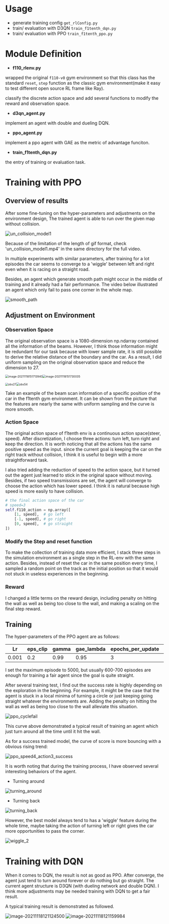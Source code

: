# Usage

- generate training config `get_rlConfig.py`
- train/ evaluation with D3QN  `train_f1tenth_dqn.py`
- train/ evaluation with PPO `train_f1tenth_ppo.py`

# Module Definition

- **f110_rlenv.py**

wrapped the original `f110-v0` gym environment so that this class has the standard `reset`, `step` function as the classic gym environment(make it easy to test different open source RL frame like Ray). 

classify the discrete action space and add several functions to modify the reward and observation space.

- **d3qn_agent.py**

implement an agent with double and dueling DQN.

- **ppo_agent.py**

implement a ppo agent with GAE as the metric of advantage funciton. 

- **train_f1tenth_dqn.py**

the entry of training or evaluation task.



# Training with PPO

## Overview of results

After some fine-tuning on the hyper-parameters and adjustments on the environment design,  The trained agent is able to run over the given map without collision. 

<img src=".\examples\RL_example\result\others\un_collision_model1.gif" alt="un_collision_model1"  />

Because of the limitation of the length of gif format, check 'un_collision_model1.mp4' in the same directory for the full video.

In multiple experiments with similar parameters, after training for a lot episodes the car seems to converge to a 'wiggle' between left and right even when it is racing on a straight road.

Besides, an agent which generate smooth path might occur in the middle of training and it already had a fair performance. The video below illustrated an agent which only fail to pass one corner in the whole map. 

<img src=".\examples\RL_example\result\others\smooth_path.gif" alt="smooth_path"  />



## Adjustment on Environment

### Observation Space

The original observation space is a 1080-dimension np.ndarray contained all the information of the beams. However, I think those information might be redundant for our task because with lower sample rate, it is still possible to derive the relative distance of the boundary and the car. As a result, I did uniform sampling on the original observation space and reduce the dimension to 27.

<img src=".\examples\RL_example\result\ddqn\image\obs108" alt="image-20211118151713940" style="zoom:63%;" /><img src=".\examples\RL_example\result\ddqn\image\obs1080" alt="image-20211118151730035" style="zoom:63%;" />

<img src=".\examples\RL_example\result\others\obs27.PNG" alt="obs27" style="zoom:61%;" /><img src=".\examples\RL_example\result\others\obs54.PNG" alt="obs54" style="zoom: 63%;" />

Take an example of the beam scan information of a specific position of the car in the f1tenth gym environment. It can be shown from the picture that the features are nearly the same with uniform sampling and the curve is more smooth.



### Action Space

The original action space of f1tenth env is a continuous action space(steer, speed). After discretization, I choose three actions: turn left, turn right and keep the direction. It is worth noticing that all the actions has the same positive speed as the input. since the current goal is keeping the car on the right track without collision, I think it is useful to begin with a more straightforward task.

I also tried adding the reduction of speed to the action space, but it turned out the agent just learned to stick in the original space without moving. Besides, if  two speed transmissions are set, the agent will converge to choose the action which has lower speed. I think it is natural because high speed is more easily to have collision.

```python
# the final action space of the car
# speed=3
self.f110_action = np.array([
    [1, speed],  # go left
    [-1, speed], # go right
    [0, speed],  # go straight
])
```



### Modify the Step and reset function

To make the collection of training data more efficient, I stack three steps in the simulation environment as a single step in the RL-env with the same action. Besides, instead of reset the car in the same position every time, I sampled a random point on the track as the initial position so that it would not stuck in useless experiences in the beginning.



### Reward

I changed a little terms on the reward design, including penalty on hitting the wall as well as being too close to the wall, and making a scaling on the final step reward.



## Training

 The hyper-parameters of the PPO agent are as follows:

| Lr    | eps_clip | gamma | gae_lambda | epochs_per_update | step_per_update | episode |
| ----- | -------- | ----- | ---------- | ----------------- | --------------- | ------- |
| 0.001 | 0.2      | 0.99  | 0.95       | 3                 | 100             | 5000    |

I set the maximum episode to 5000, but usually 600-700 episodes are enough for training a fair agent since the goal is quite straight.

After several training test, I find out the success rate is highly depending on the exploration in the beginning. For example, it might be the case that the agent is stuck in a local minima of turning a circle or just keeping going straight whatever the environments are. Adding the penalty on hitting the wall as well as being too close to the wall alleviate this situation.

<img src=".\examples\RL_example\result\others\ppo_cyclefail.PNG" alt="ppo_cyclefail"  />

This curve above demonstrated a typical result of training an agent which just turn around all the time until it hit the wall.

 As for a success trained model, the curve of score is more bouncing with a obvious rising trend:

<img src=".\examples\RL_example\result\others\ppo_speed4_action3_success.PNG" alt="ppo_speed4_action3_success"  />

It is worth noting that during the training process, I have observed several interesting behaviors of the agent.

- Turning around

<img src=".\examples\RL_example\result\others\turning_around.gif" alt="turning_around"  />

- Turning back

<img src=".\examples\RL_example\result\others\turning_back.gif" alt="turning_back"  />

However, the best model always tend to has a 'wiggle' feature during the whole time, maybe taking the action of turning left or right gives the car more opportunities to pass the corner.

<img src="D:\Code_Projects\f1tenth_gym\examples\RL_example\result\others\wiggle_2.gif" alt="wiggle_2"  />





# Training with DQN

When it comes to DQN, the result is not as good as PPO. After converge, the agent just tend to turn around forever or do nothing but go straight. The current agent structure is D3QN (with dueling network and double DQN). I think more adjustments may be needed training with DQN to get a fair result.

A typical training result is demonstrated as followed. 

<img src=".\examples\RL_example\result\ddqn\image\reward" alt="image-20211118121124500"  />

 

<img src=".\examples\RL_example\result\ddqn\image\loss" alt="image-20211118121159984"  />


